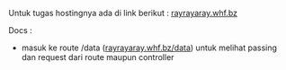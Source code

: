 Untuk tugas hostingnya ada di link berikut :
[rayrayaray.whf.bz](http://rayrayaray.whf.bz/)

Docs : 
- masuk ke route /data ([rayrayaray.whf.bz/data](http://rayrayaray.whf.bz/data)) untuk melihat passing dan request dari route maupun controller
